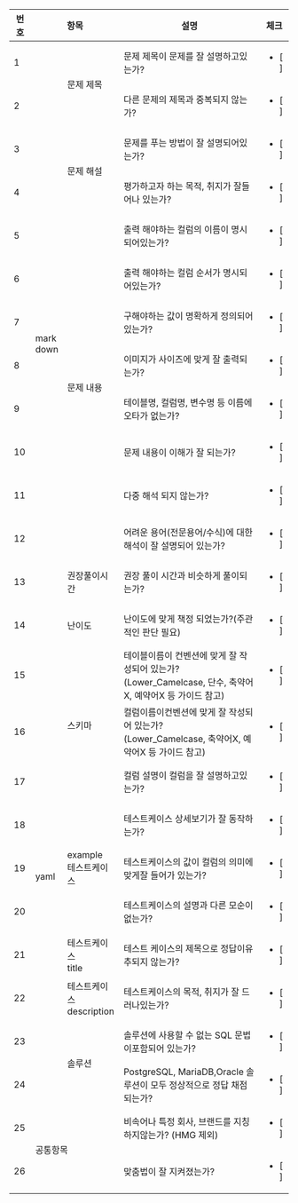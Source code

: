 <div>
    <table class="tg">
    <thead>
      <tr>
        <th class="tg-7jlg">번호</th>
        <th class="tg-7jlg" colspan="2">항목</th>
        <th class="tg-7jlg">설명</th>
        <th class="tg-7jlg">체크</th>
      </tr>
    </thead>
    <tbody>
      <tr>
        <td class="tg-9wq8">1</td>
        <td class="tg-9wq8" rowspan="14">mark<br>down</td>
        <td class="tg-9wq8" rowspan="2">문제 제목</td>
        <td class="tg-lboi">문제 제목이 문제를 잘 설명하고있는가?</td>
        <td class="tg-lboi"><ul><li>[ ] </li></ul></td>
      </tr>
      <tr>
        <td class="tg-9wq8">2</td>
        <td class="tg-lboi">다른 문제의 제목과 중복되지 않는가?</td>
        <td class="tg-lboi" ><ul><li>[ ] </li></ul></td>
      </tr>
      <tr>
        <td class="tg-9wq8">3</td>
        <td class="tg-9wq8" rowspan="2">문제 해설</td>
        <td class="tg-lboi">문제를 푸는 방법이 잘 설명되어있는가?</td>
        <td class="tg-lboi" ><ul><li>[ ] </li></ul></td>
      </tr>
      <tr>
        <td class="tg-nrix">4</td>
        <td class="tg-cly1">평가하고자 하는 목적, 취지가 잘들어나 있는가?</td>
        <td class="tg-cly1" ><ul><li>[ ] </li></ul></td>
      </tr>
      <tr>
        <td class="tg-nrix">5</td>
        <td class="tg-nrix" rowspan="8">문제 내용</td>
        <td class="tg-cly1">출력 해야하는 컬럼의 이름이 명시되어있는가?</td>
        <td class="tg-cly1" ><ul><li>[ ] </li></ul></td>
      </tr>
      <tr>
        <td class="tg-nrix">6</td>
        <td class="tg-cly1">출력 해야하는 컬럼 순서가 명시되어있는가?</td>
        <td class="tg-cly1" ><ul><li>[ ] </li></ul></td>
      </tr>
      <tr>
        <td class="tg-nrix">7</td>
        <td class="tg-cly1">구해야하는 값이 명확하게 정의되어있는가?</td>
        <td class="tg-cly1" ><ul><li>[ ] </li></ul></td>
      </tr>
      <tr>
        <td class="tg-nrix">8</td>
        <td class="tg-cly1">이미지가 사이즈에 맞게 잘 출력되는가?</td>
        <td class="tg-cly1" ><ul><li>[ ] </li></ul></td>
      </tr>
      <tr>
        <td class="tg-nrix">9</td>
        <td class="tg-cly1">테이블명, 컬럼명, 변수명 등 이름에오타가 없는가?</td>
        <td class="tg-cly1" ><ul><li>[ ] </li></ul></td>
      </tr>
      <tr>
        <td class="tg-nrix">10</td>
        <td class="tg-cly1">문제 내용이 이해가 잘 되는가?</td>
        <td class="tg-cly1" ><ul><li>[ ] </li></ul></td>
      </tr>
      <tr>
        <td class="tg-nrix">11</td>
        <td class="tg-cly1">다중 해석 되지 않는가?</td>
        <td class="tg-cly1" ><ul><li>[ ] </li></ul></td>
      </tr>
      <tr>
        <td class="tg-nrix">12</td>
        <td class="tg-cly1">어려운 용어(전문용어/수식)에 대한해석이 잘 설명되어 있는가?</td>
        <td class="tg-cly1" ><ul><li>[ ] </li></ul></td>
      </tr>
      <tr>
        <td class="tg-nrix">13</td>
        <td class="tg-nrix">권장풀이시간</td>
        <td class="tg-cly1">권장 풀이 시간과 비슷하게 풀이되는가?</td>
        <td class="tg-cly1" ><ul><li>[ ] </li></ul></td>
      </tr>
      <tr>
        <td class="tg-nrix">14</td>
        <td class="tg-nrix">난이도</td>
        <td class="tg-cly1">난이도에 맞게 책정 되었는가?(주관적인 판단 필요)</td>
        <td class="tg-cly1" ><ul><li>[ ] </li></ul></td>
      </tr>
      <tr>
        <td class="tg-nrix">15</td>
        <td class="tg-nrix" rowspan="10">yaml</td>
        <td class="tg-nrix" rowspan="3">스키마</td>
        <td class="tg-cly1">테이블이름이 컨벤션에 맞게 잘 작성되어 있는가?<br>(Lower_Camelcase, 단수, 축약어X, 예약어X 등 가이드 참고)</td>
        <td class="tg-cly1" ><ul><li>[ ] </li></ul></td>
      </tr>
      <tr>
        <td class="tg-nrix">16</td>
        <td class="tg-cly1">컬럼이름이컨벤션에 맞게 잘 작성되어 있는가?<br>(Lower_Camelcase, 축약어X, 예약어X 등 가이드 참고)</td>
        <td class="tg-cly1" ><ul><li>[ ] </li></ul></td>
      </tr>
      <tr>
        <td class="tg-nrix">17</td>
        <td class="tg-cly1">컬럼 설명이 컬럼을 잘 설명하고있는가?</td>
        <td class="tg-cly1" ><ul><li>[ ] </li></ul></td>
      </tr>
      <tr>
        <td class="tg-nrix">18</td>
        <td class="tg-nrix" rowspan="3">example<br>테스트케이스</td>
        <td class="tg-cly1">테스트케이스 상세보기가 잘 동작하는가?</td>
        <td class="tg-cly1" ><ul><li>[ ] </li></ul></td>
      </tr>
      <tr>
        <td class="tg-nrix">19</td>
        <td class="tg-cly1">테스트케이스의 값이 컬럼의 의미에 맞게잘 들어가 있는가?</td>
        <td class="tg-cly1" ><ul><li>[ ] </li></ul></td>
      </tr>
      <tr>
        <td class="tg-nrix">20</td>
        <td class="tg-cly1">테스트케이스의 설명과 다른 모순이없는가?</td>
        <td class="tg-cly1" ><ul><li>[ ] </li></ul></td>
      </tr>
      <tr>
        <td class="tg-nrix">21</td>
        <td class="tg-nrix">테스트케이스<br>title</td>
        <td class="tg-cly1">테스트 케이스의 제목으로 정답이유추되지 않는가?</td>
        <td class="tg-cly1" ><ul><li>[ ] </li></ul></td>
      </tr>
      <tr>
        <td class="tg-nrix">22</td>
        <td class="tg-nrix">테스트케이스<br>description</td>
        <td class="tg-cly1">테스트케이스의 목적, 취지가 잘 드러나있는가?</td>
        <td class="tg-cly1" ><ul><li>[ ] </li></ul></td>
      </tr>
      <tr>
        <td class="tg-nrix">23</td>
        <td class="tg-nrix" rowspan="2">솔루션</td>
        <td class="tg-cly1">솔루션에 사용할 수 없는 SQL 문법이포함되어 있는가?</td>
        <td class="tg-cly1" ><ul><li>[ ] </li></ul></td>
      </tr>
      <tr>
        <td class="tg-nrix">24</td>
        <td class="tg-cly1">PostgreSQL, MariaDB,Oracle 솔루션이 모두 정상적으로 정답 채점 되는가?</td>
        <td class="tg-cly1" ><ul><li>[ ] </li></ul></td>
      </tr>
      <tr>
        <td class="tg-nrix">25</td>
        <td class="tg-nrix" colspan="2" rowspan="2">공통항목</td>
        <td class="tg-cly1">비속어나 특정 회사, 브랜드를 지칭하지않는가? (HMG 제외)</td>
        <td class="tg-cly1" ><ul><li>[ ] </li></ul></td>
      </tr>
      <tr>
        <td class="tg-nrix">26</td>
        <td class="tg-cly1">맞춤법이 잘 지켜졌는가?</td>
        <td class="tg-cly1" ><ul><li>[ ] </li></ul></td>
      </tr>
    </tbody>
    </table>
</div>
